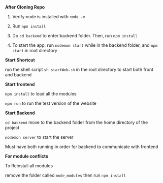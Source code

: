 **After Cloning Repo**

1. Verify node is installed with `node -v`

2. Run `npm install`

3. Do `cd backend` to enter backend folder. Then, run `npm install`

4. To start the app, run `nodemon start` while in the backend folder, and `npm start` in root directory

**Start Shortcut**

run the shell script `sh startWeb.sh` in the root directory to start both front and backend

**Start frontend**

`npm install` to load all the modules

`npm run` to run the test version of the website


**Start Backend**

`cd backend` move to the backend folder from the home directory of the project

`nodemon server` to start the server

Must have both running in order for backend to communicate with frontend

**For module conflicts**

To Reinstall all modules

remove the folder called `node_modules` then run `npm install`


